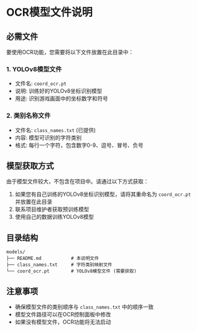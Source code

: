 # OCR模型文件说明

## 必需文件

要使用OCR功能，您需要将以下文件放置在此目录中：

### 1. YOLOv8模型文件
- 文件名: `coord_ocr.pt`
- 说明: 训练好的YOLOv8坐标识别模型
- 用途: 识别游戏画面中的坐标数字和符号

### 2. 类别名称文件
- 文件名: `class_names.txt` (已提供)
- 内容: 模型可识别的字符类别
- 格式: 每行一个字符，包含数字0-9、逗号、冒号、负号

## 模型获取方式

由于模型文件较大，不包含在项目中。请通过以下方式获取：

1. 如果您有自己训练的YOLOv8坐标识别模型，请将其重命名为 `coord_ocr.pt` 并放置在此目录
2. 联系项目维护者获取预训练模型
3. 使用自己的数据训练YOLOv8模型

## 目录结构

```
models/
├── README.md           # 本说明文件
├── class_names.txt     # 字符类别映射文件
└── coord_ocr.pt        # YOLOv8模型文件 (需要获取)
```

## 注意事项

- 确保模型文件的类别顺序与 `class_names.txt` 中的顺序一致
- 模型文件路径可以在OCR控制面板中修改
- 如果没有模型文件，OCR功能将无法启动